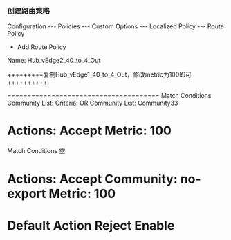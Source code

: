 ### 创建路由策略
Configuration --- Policies --- Custom Options --- Localized Policy --- Route Policy

+ Add Route Policy

Name: Hub_vEdge2_40_to_4_Out

+++++++++复制Hub_vEdge1_40_to_4_Out，修改metric为100即可++++++++++

======================================
Match Conditions
Community List:
Criteria: OR
Community List: Community33

Actions:
Accept
Metric: 100
======================================
Match Conditions
空

Actions:
Accept
Community: no-export
Metric: 100
======================================
Default Action
Reject  Enable
======================================